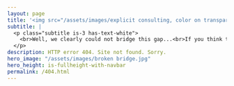 ```yaml
---
layout: page
title: '<img src="/assets/images/explicit consulting, color on transparent, company and slogan.png" alt="ExplicIT Consulting. We bridge the gap." style="height: 4em; object-fit: contain;"><!--HTML 404-->'
subtitle: |
  <p class="subtitle is-3 has-text-white">
    <br>Well, we clearly could not bridge this gap...<br>If you think that there is an error on our side, please <a href="mailto:set-outlooksignatures@explicitconsulting.at"><button class="button mtrcs-external-link is-link is-normal is-hover has-text-black has-text-weight-bold" style="background-color: lawngreen">➔ let us know</button></a>.<br><br><br><br><br><br>
  </p>
description: HTTP error 404. Site not found. Sorry.
hero_image: "/assets/images/broken bridge.jpg"
hero_height: is-fullheight-with-navbar
permalink: /404.html
---
```



<script>
  (function () {
    const currentURL = window.location.href;
    const lowerCaseURL = currentURL.toLowerCase();

    // Step 1: Normalize to lowercase if needed
    if (currentURL !== lowerCaseURL) {
      location.replace(lowerCaseURL);
      return;
    }

    // Step 2: If on a /de path and this is a 404 page, redirect to non-/de version
    const path = window.location.pathname;
    const search = window.location.search;
    const hash = window.location.hash;

    const isDePath = path.startsWith('/de');

    // This assumes the script runs only on the 404 page
    if (isDePath) {
      const fallbackPath = path.replace(/^\/de/, '') || '/';
      const fallbackURL = fallbackPath + search + hash;

      // Optional: delay to allow 404 page to render briefly
      setTimeout(() => {
        window.location.replace(fallbackURL);
      }, 500);
    }
  })();
</script>
